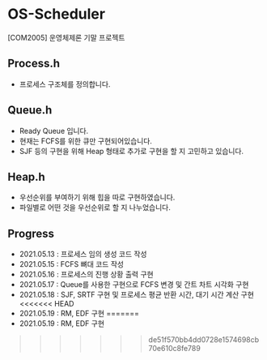 # OS-Scheduler
[COM2005] 운영체제론 기말 프로젝트

## Process.h	
 - 프로세스 구조체를 정의합니다.

## Queue.h
- Ready Queue 입니다.
- 현재는 FCFS를 위한 큐만 구현되어있습니다.
- SJF 등의 구현을 위해 Heap 형태로 추가로 구현을 할 지 고민하고 있습니다.

## Heap.h
- 우선순위를 부여하기 위해 힙을 따로 구현하였습니다.
- 파일별로 어떤 것을 우선순위로 할 지 나누었습니다.

## Progress
  - 2021.05.13 : 프로세스 임의 생성 코드 작성
  - 2021.05.15 : FCFS 뼈대 코드 작성
  - 2021.05.16 : 프로세스의 진행 상황 출력 구현
  - 2021.05.17 : Queue를 사용한 구현으로 FCFS 변경 및 간트 차트 시각화 구현
  - 2021.05.18 : SJF, SRTF 구현 및 프로세스 평균 반환 시간, 대기 시간 계산 구현
<<<<<<< HEAD
  - 2021.05.19 : RM, EDF 구현
=======
  - 2021.05.19 : RM, EDF 구현
>>>>>>> de51f570bb4dd0728e1574698cb70e610c8fe789

